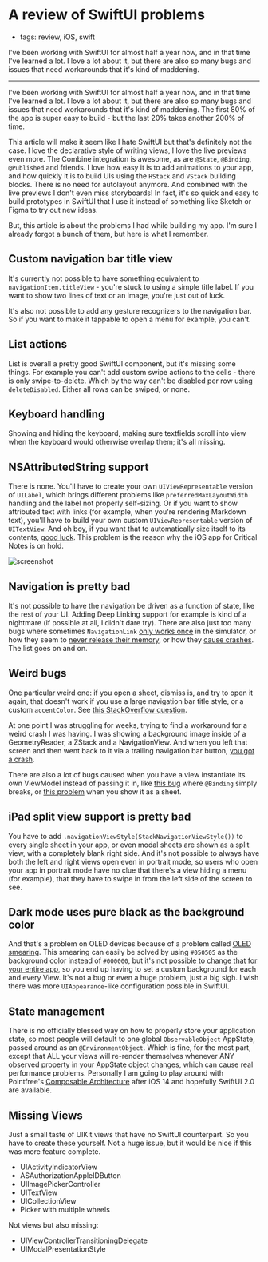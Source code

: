 # A review of SwiftUI problems
- tags: review, iOS, swift

I've been working with SwiftUI for almost half a year now, and in that time I've learned a lot. I love a lot about it, but there are also so many bugs and issues that need workarounds that it's kind of maddening.

---

I've been working with SwiftUI for almost half a year now, and in that time I've learned a lot. I love a lot about it, but there are also so many bugs and issues that need workarounds that it's kind of maddening. The first 80% of the app is super easy to build - but the last 20% takes another 200% of time.

This article will make it seem like I hate SwiftUI but that's definitely not the case. I love the declarative style of writing views, I love the live previews even more. The Combine integration is awesome, as are `@State`, `@Binding`, `@Published` and friends. I love how easy it is to add animations to your app, and how quickly it is to build UIs using the `HStack` and `VStack` building blocks. There is no need for autolayout anymore. And combined with the live previews I don't even miss storyboards! In fact, it's so quick and easy to build prototypes in SwiftUI that I use it instead of something like Sketch or Figma to try out new ideas.

But, this article is about the problems I had while building my app. I'm sure I already forgot a bunch of them, but here is what I remember.

## Custom navigation bar title view
It's currently not possible to have something equivalent to `navigationItem.titleView` - you're stuck to using a simple title label. If you want to show two lines of text or an image, you're just out of luck.

It's also not possible to add any gesture recognizers to the navigation bar. So if you want to make it tappable to open a menu for example, you can't.

## List actions
List is overall a pretty good SwiftUI component, but it's missing some things. For example you can't add custom swipe actions to the cells - there is only swipe-to-delete. Which by the way can't be disabled per row using `deleteDisabled`. Either all rows can be swiped, or none.

## Keyboard handling
Showing and hiding the keyboard, making sure textfields scroll into view when the keyboard would otherwise overlap them; it's all missing.

## NSAttributedString support
There is none. You'll have to create your own `UIViewRepresentable` version of `UILabel`, which brings different problems like `preferredMaxLayoutWidth` handling and the label not properly self-sizing. Or if you want to show attributed text with links (for example, when you're rendering Markdown text), you'll have to build your own custom `UIViewRepresentable` version of `UITextView`. And oh boy, if you want that to automatically size itself to its contents, [good luck](https://stackoverflow.com/questions/60437014/frame-height-problem-with-custom-uiviewrepresentable-uitextview-in-swiftui). This problem is the reason why the iOS app for Critical Notes is on hold.

![screenshot](/articles/images/cn-height-problem.jpg)

## Navigation is pretty bad
It's not possible to have the navigation be driven as a function of state, like the rest of your UI. Adding Deep Linking support for example is kind of a nightmare (if possible at all, I didn't dare try). There are also just too many bugs where sometimes `NavigationLink` [only works once](https://stackoverflow.com/questions/59553225/swiftui-form-picker-only-shows-once) in the simulator, or how they seem to [never release their memory](https://stackoverflow.com/questions/59910943/swiftui-navigationlink-never-releases-memory), or how they [cause crashes](https://stackoverflow.com/questions/58404725/why-does-my-swiftui-app-crash-when-navigating-backwards-after-placing-a-navigat). The list goes on and on.

## Weird bugs
One particular weird one: if you open a sheet, dismiss is, and try to open it again, that doesn't work if you use a large navigation bar title style, or a custom `accentColor`. See [this StackOverflow question](https://stackoverflow.com/questions/58910255/swiftui-button-in-navigationbar-wont-fire-after-modal-dismissal/60225570#60225570).

At one point I was struggling for weeks, trying to find a workaround for a weird crash I was having. I was showing a background image inside of a GeometryReader, a ZStack and a NavigationView. And when you left that screen and then went back to it via a trailing navigation bar button, [you got a crash](https://stackoverflow.com/questions/60028961/swiftui-crash-precondition-failure-attribute-failed-to-set-an-initial-value).

There are also a lot of bugs caused when you have a view instantiate its own ViewModel instead of passing it in, like [this bug](https://stackoverflow.com/questions/60133054/bizarre-swiftui-behavior-viewmodel-class-binding-is-breaking-when-using-env) where `@Binding` simply breaks, or [this problem](https://stackoverflow.com/questions/60159490/swiftui-passing-an-environmentobject-to-a-sheet-causes-update-problems) when you show it as a sheet.

## iPad split view support is pretty bad
You have to add `.navigationViewStyle(StackNavigationViewStyle())` to every single sheet in your app, or even modal sheets are shown as a split view, with a completely blank right side. And it's not possible to always have both the left and right views open even in portrait mode, so users who open your app in portrait mode have no clue that there's a view hiding a menu (for example), that they have to swipe in from the left side of the screen to see.

## Dark mode uses pure black as the background color
And that's a problem on OLED devices because of a problem called [OLED smearing](https://twitter.com/marcedwards/status/1053519077958803456?s=21). This smearing can easily be solved by using `#050505` as the background color instead of `#000000`, but it's [not possible to change that for your entire app](https://stackoverflow.com/questions/60142142/overwrite-the-default-background-color-of-swiftui-views), so you end up having to set a custom background for each and every View. It's not a bug or even a huge problem, just a big sigh. I wish there was more `UIAppearance`-like configuration possible in SwiftUI.

## State management
There is no officially blessed way on how to properly store your application state, so most people will default to one global `ObservableObject` AppState, passed around as an `@EnvironmentObject`. Which is fine, for the most part, except that ALL your views will re-render themselves whenever ANY observed property in your AppState object changes, which can cause real performance problems. Personally I am going to play around with Pointfree's [Composable Architecture](https://github.com/pointfreeco/swift-composable-architecture) after iOS 14 and hopefully SwiftUI 2.0 are available.

## Missing Views
Just a small taste of UIKit views that have no SwiftUI counterpart. So you have to create these yourself. Not a huge issue, but it would be nice if this was more feature complete.

- UIActivityIndicatorView
- ASAuthorizationAppleIDButton
- UIImagePickerController
- UITextView
- UICollectionView
- Picker with multiple wheels

Not views but also missing:

- UIViewControllerTransitioningDelegate
- UIModalPresentationStyle

